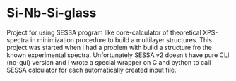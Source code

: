 # Si-Nb-Si-glass
Project for using SESSA program like core-calculator of theoretical XPS-spectra in minimization procedure to build a multilayer structures.
This project was started when I had a problem with build a structure fro the known experimental spectra. 
Unfortunately SESSA v2 doesn't have pure CLI (no-gui) version and I wrote a special wrapper on C and python to call SESSA calculator for each automatically created input file.
